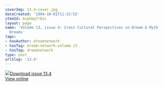 ```yaml
---
coverImg: 13.4-cover.jpg
dateCreated: '1994-10-01T11:32:52'
itemId: bcphbq7rbsc
layout: page
name: 'Volume 13, issue 4: Cross Cultural Perspectives on Dream & Myth: Extraterrestrial
  Dreams'
tags:
- hasAuthor: dreamnetwork
- hasTag: dream-network-volume-13
- hasTag: dreamnetwork
type: post
urlSlug: '13.4'
---
```

<img class="card-journal-img" src="../images/13.4-rect.jpg"/><a href="../files/pdfs/Volume_13/13.4-Dream-Network_Volume-13_No-4.pdf" download="">Download issue 13.4</a><br><a href="../files/pdfs/Volume_13/13.4-Dream-Network_Volume-13_No-4.pdf">View online</a>